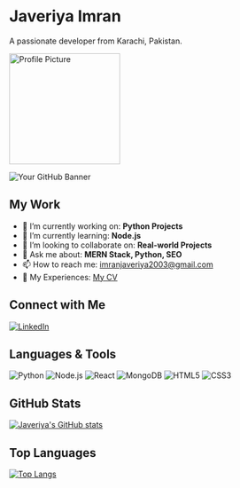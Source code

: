 <!-- Your Name -->
# Javeriya Imran

<!-- Your Bio -->
A passionate developer from Karachi, Pakistan.

<!-- Profile Picture -->
<img src="https://avatars.githubusercontent.com/u/121876323?v=4" alt="Profile Picture" width="200"/>

<!-- GitHub Banner -->
![Your GitHub Banner](https://link-to-your-github-banner)

<!-- Your Work -->
## My Work

- 🔭 I’m currently working on: **Python Projects**
- 🌱 I’m currently learning: **Node.js**
- 👯 I’m looking to collaborate on: **Real-world Projects**
- 💬 Ask me about: **MERN Stack, Python, SEO**
- 📫 How to reach me: [imranjaveriya2003@gmail.com](mailto:imranjaveriya2003@gmail.com)
- 📄 My Experiences: [My CV](https://www.dropbox.com/scl/fi/bkq2gx5k3a5lrhiu5gibu/cv2-front-end.docx.pdf?rlkey=oi3zpcb3p00bhyaz1n6ba8v68&st=7hhk4gc7&dl=0)

<!-- Connect with Me -->
## Connect with Me

[![LinkedIn](https://img.shields.io/badge/LinkedIn-javeriyah--imran-blue)](https://www.linkedin.com/in/javeriyah-imran-31399a251/)

<!-- Languages & Tools -->
## Languages & Tools

![Python](https://img.shields.io/badge/-Python-black?logo=python&style=social)
![Node.js](https://img.shields.io/badge/-Node.js-black?logo=node.js&style=social)
![React](https://img.shields.io/badge/-React-black?logo=react&style=social)
![MongoDB](https://img.shields.io/badge/-MongoDB-black?logo=mongodb&style=social)
![HTML5](https://img.shields.io/badge/-HTML5-black?logo=html5&style=social)
![CSS3](https://img.shields.io/badge/-CSS3-black?logo=css3&style=social)

<!-- GitHub Stats -->
## GitHub Stats

[![Javeriya's GitHub stats](https://github-readme-stats.vercel.app/api?username=jennylewis45&show_icons=true&theme=radical)](https://github.com/jennylewis45)

<!-- Top Languages -->
## Top Languages

[![Top Langs](https://github-readme-stats.vercel.app/api/top-langs/?username=jennylewis45&layout=compact&theme=radical)](https://github.com/jennylewis45)
